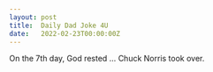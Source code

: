 ```yaml
---
layout: post
title:  Daily Dad Joke 4U
date:   2022-02-23T00:00:00Z
---
```

On the 7th day, God rested … Chuck Norris took over.
